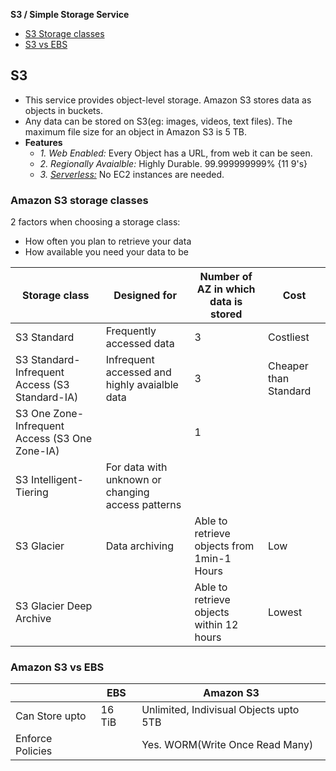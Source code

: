 **S3 / Simple Storage Service**
- [S3 Storage classes](#sc)
- [S3 vs EBS](#vs)


## S3
- This service provides object-level storage. Amazon S3 stores data as objects in buckets.
- Any data can be stored on S3(eg: images, videos, text files). The maximum file size for an object in Amazon S3 is 5 TB.
- **Features**
  - _1. Web Enabled:_ Every Object has a URL, from web it can be seen.
  - _2. Regionally Avaialble:_ Highly Durable. 99.999999999% {11 9's}
  - _3. [Serverless:](/System-Design/Concepts/AWS/compute/Lambda)_ No EC2 instances are needed.

<a name=sc></a>
### Amazon S3 storage classes
2 factors when choosing a storage class:
- How often you plan to retrieve your data
- How available you need your data to be

|Storage class|Designed for|Number of AZ in which data is stored|Cost|
|---|---|---|---|
|S3 Standard|Frequently accessed data|3|Costliest|
|S3 Standard-Infrequent Access (S3 Standard-IA)|Infrequent accessed and highly avaialble data|3|Cheaper than Standard|
|S3 One Zone-Infrequent Access (S3 One Zone-IA)||1||
|S3 Intelligent-Tiering|For data with unknown or changing access patterns|||
|S3 Glacier|Data archiving|Able to retrieve objects from 1min-1 Hours|Low|
|S3 Glacier Deep Archive||Able to retrieve objects within 12 hours|Lowest|

<a name=vs></a>
### Amazon S3 vs EBS

|| EBS | Amazon S3 |
|---|---|---|
|Can Store upto|16 TiB|Unlimited, Indivisual Objects upto 5TB|
|Enforce Policies||Yes. WORM(Write Once Read Many)|
